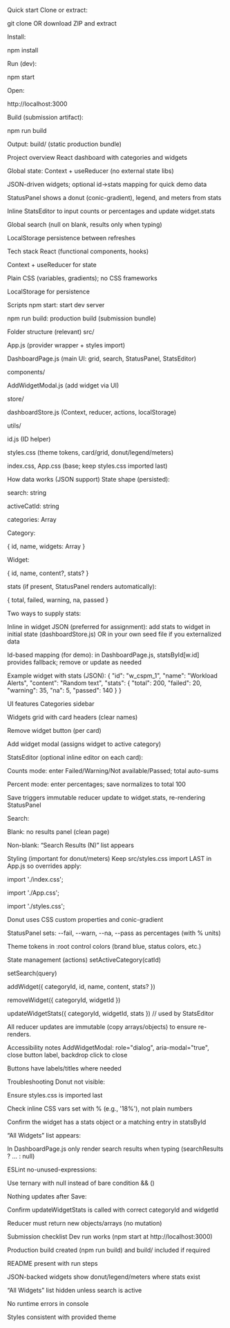 Quick start
Clone or extract:

git clone <repo-url> OR download ZIP and extract

Install:

npm install

Run (dev):

npm start

Open:

http://localhost:3000

Build (submission artifact):

npm run build

Output: build/ (static production bundle)

Project overview
React dashboard with categories and widgets

Global state: Context + useReducer (no external state libs)

JSON-driven widgets; optional id→stats mapping for quick demo data

StatusPanel shows a donut (conic-gradient), legend, and meters from stats

Inline StatsEditor to input counts or percentages and update widget.stats

Global search (null on blank, results only when typing)

LocalStorage persistence between refreshes

Tech stack
React (functional components, hooks)

Context + useReducer for state

Plain CSS (variables, gradients); no CSS frameworks

LocalStorage for persistence

Scripts
npm start: start dev server

npm run build: production build (submission bundle)

Folder structure (relevant)
src/

App.js (provider wrapper + styles import)

DashboardPage.js (main UI: grid, search, StatusPanel, StatsEditor)

components/

AddWidgetModal.js (add widget via UI)

store/

dashboardStore.js (Context, reducer, actions, localStorage)

utils/

id.js (ID helper)

styles.css (theme tokens, card/grid, donut/legend/meters)

index.css, App.css (base; keep styles.css imported last)

How data works (JSON support)
State shape (persisted):

search: string

activeCatId: string

categories: Array<Category>

Category:

{ id, name, widgets: Array<Widget> }

Widget:

{ id, name, content?, stats? }

stats (if present, StatusPanel renders automatically):

{ total, failed, warning, na, passed }

Two ways to supply stats:

Inline in widget JSON (preferred for assignment): add stats to widget in initial state (dashboardStore.js) OR in your own seed file if you externalized data

Id-based mapping (for demo): in DashboardPage.js, statsById[w.id] provides fallback; remove or update as needed

Example widget with stats (JSON):
{
"id": "w_cspm_1",
"name": "Workload Alerts",
"content": "Random text",
"stats": { "total": 200, "failed": 20, "warning": 35, "na": 5, "passed": 140 }
}

UI features
Categories sidebar

Widgets grid with card headers (clear names)

Remove widget button (per card)

Add widget modal (assigns widget to active category)

StatsEditor (optional inline editor on each card):

Counts mode: enter Failed/Warning/Not available/Passed; total auto-sums

Percent mode: enter percentages; save normalizes to total 100

Save triggers immutable reducer update to widget.stats, re-rendering StatusPanel

Search:

Blank: no results panel (clean page)

Non-blank: “Search Results (N)” list appears

Styling (important for donut/meters)
Keep src/styles.css import LAST in App.js so overrides apply:

import './index.css';

import './App.css';

import './styles.css';

Donut uses CSS custom properties and conic-gradient

StatusPanel sets: --fail, --warn, --na, --pass as percentages (with % units)

Theme tokens in :root control colors (brand blue, status colors, etc.)

State management (actions)
setActiveCategory(catId)

setSearch(query)

addWidget({ categoryId, id, name, content, stats? })

removeWidget({ categoryId, widgetId })

updateWidgetStats({ categoryId, widgetId, stats }) // used by StatsEditor

All reducer updates are immutable (copy arrays/objects) to ensure re-renders.

Accessibility notes
AddWidgetModal: role="dialog", aria-modal="true", close button label, backdrop click to close

Buttons have labels/titles where needed

Troubleshooting
Donut not visible:

Ensure styles.css is imported last

Check inline CSS vars set with % (e.g., '18%'), not plain numbers

Confirm the widget has a stats object or a matching entry in statsById

“All Widgets” list appears:

In DashboardPage.js only render search results when typing (searchResults ? … : null)

ESLint no-unused-expressions:

Use ternary with null instead of bare condition && (<Component/>)

Nothing updates after Save:

Confirm updateWidgetStats is called with correct categoryId and widgetId

Reducer must return new objects/arrays (no mutation)

Submission checklist
Dev run works (npm start at http://localhost:3000)

Production build created (npm run build) and build/ included if required

README present with run steps

JSON-backed widgets show donut/legend/meters where stats exist

“All Widgets” list hidden unless search is active

No runtime errors in console

Styles consistent with provided theme